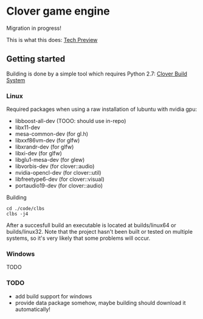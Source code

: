 # Clover game engine
Migration in progress!

This is what this does:
[Tech Preview](https://www.youtube.com/watch?v=-tum9KOXC2o)

## Getting started
Building is done by a simple tool which requires Python 2.7: [Clover Build System](http://github.com/crafn/clbs) 

### Linux
Required packages when using a raw installation of lubuntu with nvidia gpu:
- libboost-all-dev (TOOO: should use in-repo)
- libx11-dev
- mesa-common-dev (for gl.h)
- libxxf86vm-dev (for glfw)
- libxrandr-dev (for glfw)
- libxi-dev (for glfw)
- libglu1-mesa-dev (for glew)
- libvorbis-dev (for clover::audio)
- nvidia-opencl-dev (for clover::util)
- libfreetype6-dev (for clover::visual)
- portaudio19-dev (for clover::audio)

Building

    cd ./code/clbs
    clbs -j4

After a succesfull build an executable is located at builds/linux64 or builds/linux32. Note that the project hasn't been built or tested on multiple systems, so it's very likely that some problems will occur.

### Windows
TODO

### TODO
- add build support for windows
- provide data package somehow, maybe building should download it automatically!
